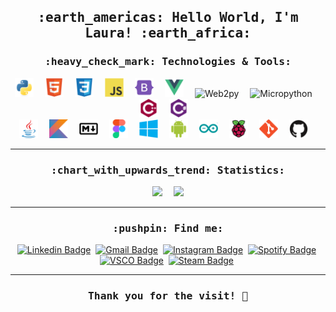 <!--
**fslaurafs/fslaurafs** is a ✨ _special_ ✨ repository because its `README.md` (this file) appears on your GitHub profile.
### Hi there 👋
Here are some ideas to get you started:
- 🔭 I’m currently working on ...
- 🌱 I’m currently learning ...
- 👯 I’m looking to collaborate on ...
- 🤔 I’m looking for help with ...
- 💬 Ask me about ...
- 📫 How to reach me: ...
- 😄 Pronouns: ...
- ⚡ Fun fact: ...


       Icons:    https://github.com/devicons/devicon
Emoji Cheats:    https://github.com/ikatyang/emoji-cheat-sheet
Stats Themes:    https://github.com/anuraghazra/github-readme-stats

     Gameboy:   <img align="right" src="https://i.pinimg.com/originals/99/f3/4b/99f34ba8bba634ec75b26b56a207e489.gif" height="200"/>
        Neon:   <img align="right" src="https://media3.giphy.com/avatars/dianapietrzyk/wWrk0vNBjwQp.gif" height="250"/>
       Shark:   <img align="right" src="https://images.gamebanana.com/img/ico/sprays/56f1b98f78477.gif" height="250"/>
    Computer:   <img align="right" src="https://raw.githubusercontent.com/MicaelliMedeiros/micaellimedeiros/master/image/computer-illustration.png" min-width="300px" max-                          width="300px" width="300px">

<h3> :sunflower: Um pouco sobre mim: </h3>
<ul>
    <li> :dart: Estou sempre em busca da minha melhor versão;</li>
    <li> :camera: <strong>Fotografia</strong> é um dos meus hobbies;</li>
    <li> :headphones: Amo escutar <strong>música</strong>;</li>
    <li> :video_game: Gosto de jogar <strong>videogame</strong>;</li>
    <li> :muscle: Gosto de praticar <strong>esportes</strong>;</li>
</ul>

<img src="https://media.giphy.com/media/hvRJCLFzcasrR4ia7z/giphy.gif" width="20px">
-->



<h2 align="center"><samp> :earth_americas: Hello World, I'm Laura! :earth_africa: </samp></h2>

<div align="center">
    <h3><samp> :heavy_check_mark: Technologies & Tools: </samp></h3>
    <p>
        <img src="https://raw.githubusercontent.com/devicons/devicon/master/icons/python/python-original.svg" alt="Python" height="30"/>&emsp;
        <img src="https://raw.githubusercontent.com/devicons/devicon/master/icons/html5/html5-original.svg" alt="HTML5" height="30"/>&emsp;
        <img src="https://raw.githubusercontent.com/devicons/devicon/master/icons/css3/css3-original.svg" alt="CSS3" height="30"/>&emsp;
        <img src="https://raw.githubusercontent.com/devicons/devicon/master/icons/javascript/javascript-original.svg" alt="JavaScript" height="30"/>&emsp;
        <img src="https://raw.githubusercontent.com/devicons/devicon/master/icons/bootstrap/bootstrap-plain.svg" alt="Bootstrap" height="30"/>&emsp;
        <img src="https://raw.githubusercontent.com/devicons/devicon/master/icons/vuejs/vuejs-original.svg" alt="Vuejs" height="30"/>&emsp;
        <img src="https://fossies.org/linux/web2py/extras/icons/web2py.gif" alt="Web2py" height="30"/>&emsp;
        <img src="https://upload.wikimedia.org/wikipedia/commons/a/a5/MicroPython_new_logo.jpg" alt="Micropython" height="30"/>&emsp;
        <img src="https://raw.githubusercontent.com/devicons/devicon/00f02ef57fb7601fd1ddcc2fe6fe670fef3ae3e4/icons/cplusplus/cplusplus-plain.svg" alt="C++" height="30"/>&emsp;
        <img src="https://raw.githubusercontent.com/devicons/devicon/master/icons/csharp/csharp-plain.svg" alt="C#" height="30"/>&emsp;
        <br>
        <img src="https://raw.githubusercontent.com/devicons/devicon/master/icons/java/java-original.svg" alt="Java" height="30"/>&emsp;
        <img src="https://raw.githubusercontent.com/devicons/devicon/master/icons/kotlin/kotlin-original.svg" alt="Kotlin" height="30"/>&emsp;
        <img src="https://raw.githubusercontent.com/devicons/devicon/00f02ef57fb7601fd1ddcc2fe6fe670fef3ae3e4/icons/markdown/markdown-original.svg" alt="Markdown"                           height="30"/>&emsp;
        <img src="https://raw.githubusercontent.com/devicons/devicon/master/icons/figma/figma-original.svg" alt="Figma" height="30"/>&emsp;
        <img src="https://raw.githubusercontent.com/devicons/devicon/00f02ef57fb7601fd1ddcc2fe6fe670fef3ae3e4/icons/windows8/windows8-original.svg" alt="Windows"                             height="30"/>&emsp;
        <img src="https://raw.githubusercontent.com/devicons/devicon/master/icons/android/android-original.svg" alt="Android" height="30"/>&emsp;
        <img src="https://raw.githubusercontent.com/devicons/devicon/master/icons/arduino/arduino-original.svg" alt="Arduino" height="30"/>&emsp;
        <img src="https://raw.githubusercontent.com/devicons/devicon/master/icons/raspberrypi/raspberrypi-original.svg" alt="Raspberry" height="30"/>&emsp;
        <img src="https://raw.githubusercontent.com/devicons/devicon/00f02ef57fb7601fd1ddcc2fe6fe670fef3ae3e4/icons/git/git-plain.svg" alt="Git" height="30"/>&emsp;
        <img src="https://raw.githubusercontent.com/devicons/devicon/00f02ef57fb7601fd1ddcc2fe6fe670fef3ae3e4/icons/github/github-original.svg" alt="Github" height="30"/>&emsp;
    </p>
</div>

<hr>

<div align="center">
    <h3><samp> :chart_with_upwards_trend: Statistics: </samp></h3>
    <img min-width="390px" max-width="390px" width="390px" src="https://github-readme-stats.vercel.app/api?username=fslaurafs&show_icons=true&theme=jolly&cache_seconds=2500">&emsp;
    <img min-width="330px" max-width="330px" width="330px" src="https://github-readme-stats.vercel.app/api/top-langs/?username=fslaurafs&hide=html&layout=compact&theme=jolly&cache_seconds=2500">
</div>

<hr>

<div align="center">
    <h3><samp> :pushpin: Find me: </samp></h3>
    
[![Linkedin Badge](https://img.shields.io/badge/LINKEDIN--0077b5?style=for-the-badge&logo=linkedin&logoColor=0077b5)](https://www.linkedin.com/in/laurafernandessorato/)&nbsp;
[![Gmail Badge](https://img.shields.io/badge/GMAIL--ea4335?style=for-the-badge&logo=gmail&logoColor=ea4335&link=mailto:larafernandessorato@gmail.com)](mailto:larafernandessorato@gmail.com)&nbsp;
[![Instagram Badge](https://img.shields.io/badge/INSTAGRAM--e4405f?style=for-the-badge&logo=instagram&logoColor=e4405f)](https://www.instagram.com/fslaurafs/)&nbsp;
[![Spotify Badge](https://img.shields.io/badge/SPOTIFY--1ed760?style=for-the-badge&logo=spotify&logoColor=1ed760)](https://open.spotify.com/user/laura.sorato)&nbsp;
[![VSCO Badge](https://img.shields.io/badge/VSCO--b5b5b6?style=for-the-badge&logo=vsco&logoColor=b5b5b6)](https://vsco.co/fslaurafs/gallery)&nbsp;
[![Steam Badge](https://img.shields.io/badge/STEAM--17405b?style=for-the-badge&logo=steam&logoColor=17405b)](https://steamcommunity.com/id/fslaurafs/)&nbsp;

</div>
    
<hr>

<h3 align="center"><samp> Thank you for the visit! 👋 </samp></h3>
